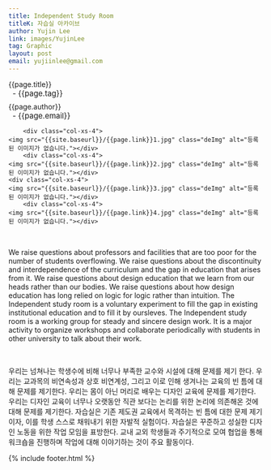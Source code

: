 ```yaml
---
title: Independent Study Room
titleK: 자습실 아카이브
author: Yujin Lee
link: images/YujinLee
tag: Graphic
layout: post
email: yujiinlee@gmail.com
---	
```


<div class="container">

<div class="deDep">
{{page.title}}<br>
<p style="font-size:15px; margin:0px; padding:0px 0px 0px 8px; margin:0px 0px 8px 0px;">- {{page.tag}}</p>
{{page.author}}<br>
<p style="font-size:15px; margin:0px; padding:0px 0px 0px 8px;">- {{page.email}}</p>
</div>


<div class="row" class="imgcolor">
	
		<div class="col-xs-4">
	<img src="{{site.baseurl}}/{{page.link}}1.jpg" class="deImg" alt="등록된 이미지가 없습니다."></div>
		<div class="col-xs-4">
	<img src="{{site.baseurl}}/{{page.link}}2.jpg" class="deImg" alt="등록된 이미지가 없습니다."></div>
	<div class="col-xs-4">
	<img src="{{site.baseurl}}/{{page.link}}3.jpg" class="deImg" alt="등록된 이미지가 없습니다."></div>
		<div class="col-xs-4">
	<img src="{{site.baseurl}}/{{page.link}}4.jpg" class="deImg" alt="등록된 이미지가 없습니다."></div>
	
</div>
<br>

<div class="det lato">



We raise questions about professors and facilities that are too poor for the number of students overflowing. We raise questions about the discontinuity and interdependence of the curriculum and the gap in education that arises from it. We raise questions about design education that we learn from our heads rather than our bodies. We raise questions about how design education has long relied on logic for logic rather than intuition. The Independent study room is a voluntary experiment to fill the gap in existing institutional education and to fill it by oursleves. The Independent study room is a working group for steady and sincere design work. It is a major activity to organize workshops and collaborate periodically with students in other university to talk about their work.



</div>

<br>

<div class="noto">

우리는 넘쳐나는 학생수에 비해 너무나 부족한 교수와 시설에 대해 문제를 제기 한다. 우리는 교과목의 비연속성과 상호 비연계성, 그리고 이로 인해 생겨나는 교육의 빈 틈에 대해 문제를 제기한다. 우리는 몸이 아닌 머리로 배우는 디자인 교육에 문제를 제기한다. 우리는 디자인 교육이 너무나 오랫동안 직관 보다는 논리를 위한 논리에 의존해온 것에 대해 문제를 제기한다. 자습실은 기존 제도권 교육에서 목격하는 빈 틈에 대한 문제 제기이자, 이를 학생 스스로 채워내기 위한 자발적 실험이다. 자습실은 꾸준하고 성실한 디자인 노동을 위한 작업 모임을 표방한다. 교내 교외 학생들과 주기적으로 모여 협업을 통해 워크숍을 진행하며 작업에 대해 이야기하는 것이 주요 활동이다.


</div>
 {% include footer.html %}